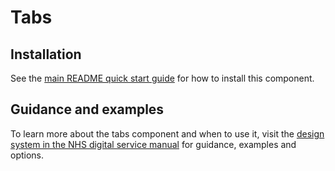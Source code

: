 # Tabs

## Installation

See the [main README quick start guide](https://github.com/nhsuk/nhsuk-frontend#quick-start) for how to install this component.

## Guidance and examples

To learn more about the tabs component and when to use it, visit the [design system in the NHS digital service manual](https://service-manual.nhs.uk/design-system/components/tabs) for guidance, examples and options.
